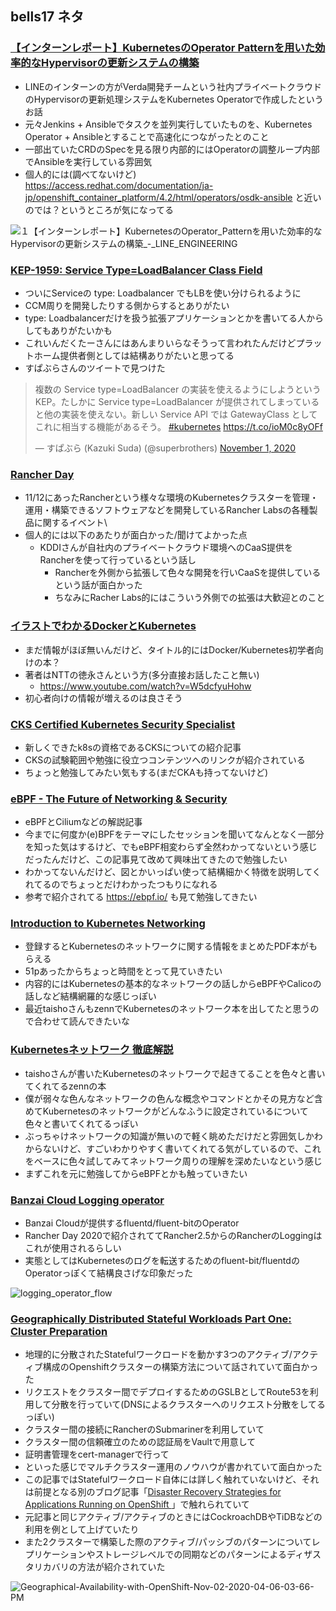 ## bells17 ネタ

### [【インターンレポート】KubernetesのOperator Patternを用いた効率的なHypervisorの更新システムの構築](https://engineering.linecorp.com/ja/blog/internship-report20-hypervisor-update-system-with-kubernetes/)

- LINEのインターンの方がVerda開発チームという社内プライベートクラウドのHypervisorの更新処理システムをKubernetes Operatorで作成したというお話
- 元々Jenkins + Ansibleでタスクを並列実行していたものを、Kubernetes Operator + Ansibleとすることで高速化につながったとのこと
- 一部出ていたCRDのSpecを見る限り内部的にはOperatorの調整ループ内部でAnsibleを実行している雰囲気
- 個人的には(調べてないけど) https://access.redhat.com/documentation/ja-jp/openshift_container_platform/4.2/html/operators/osdk-ansible と近いのでは？というところが気になってる


![１【インターンレポート】KubernetesのOperator_Patternを用いた効率的なHypervisorの更新システムの構築_-_LINE_ENGINEERING](https://user-images.githubusercontent.com/2158863/99149095-5751da80-26cf-11eb-80c5-fe2eb7df37f4.png)


### [KEP-1959: Service Type=LoadBalancer Class Field](https://github.com/kubernetes/enhancements/pull/1960)

- ついにServiceの type: Loadbalancer でもLBを使い分けられるように
- CCM周りを開発したりする側からするとありがたい
- type: Loadbalancerだけを扱う拡張アプリケーションとかを書いてる人からしてもありがたいかも
- これいんだくたーさんにはあんまりいらなそうって言われたんだけどプラットホーム提供者側としては結構ありがたいと思ってる
- すぱぶらさんのツイートで見つけた

<blockquote class="twitter-tweet"><p lang="ja" dir="ltr">複数の Service type=LoadBalancer の実装を使えるようにしようという KEP。たしかに Service type=LoadBalancer が提供されてしまっていると他の実装を使えない。新しい Service API では GatewayClass としてこれに相当する機能があるそう。 <a href="https://twitter.com/hashtag/kubernetes?src=hash&amp;ref_src=twsrc%5Etfw">#kubernetes</a> <a href="https://t.co/ioM0c8yOFf">https://t.co/ioM0c8yOFf</a></p>&mdash; すぱぶら (Kazuki Suda) (@superbrothers) <a href="https://twitter.com/superbrothers/status/1322699680996757505?ref_src=twsrc%5Etfw">November 1, 2020</a></blockquote>

### [Rancher Day](https://rancher.co.jp/rdt2020/)

- 11/12にあったRancherという様々な環境のKubernetesクラスターを管理・運用・構築できるソフトウェアなどを開発しているRancher Labsの各種製品に関するイベント\
- 個人的には以下のあたりが面白かった/聞けてよかった点
  - KDDIさんが自社内のプライベートクラウド環境へのCaaS提供をRancherを使って行っているという話し
    - Rancherを外側から拡張して色々な開発を行いCaaSを提供しているという話が面白かった
    - ちなみにRacher Labs的にはこういう外側での拡張は大歓迎とのこと

### [イラストでわかるDockerとKubernetes](https://www.amazon.co.jp/dp/4297118378)

- まだ情報がほぼ無いんだけど、タイトル的にはDocker/Kubernetes初学者向けの本？
- 著者はNTTの徳永さんという方(多分直接お話したこと無い)
  - https://www.youtube.com/watch?v=W5dcfyuHohw
- 初心者向けの情報が増えるのは良さそう

###  [CKS Certified Kubernetes Security Specialist](https://medium.com/faun/cks-certified-kubernetes-security-specialist-418d55c86465)

- 新しくできたk8sの資格であるCKSについての紹介記事
- CKSの試験範囲や勉強に役立つコンテンツへのリンクが紹介されている
- ちょっと勉強してみたい気もする(まだCKAも持ってないけど)

### [eBPF - The Future of Networking & Security](https://cilium.io/blog/2020/11/10/ebpf-future-of-networking/)

- eBPFとCiliumなどの解説記事
- 今までに何度か(e)BPFをテーマにしたセッションを聞いてなんとなく一部分を知った気はするけど、でもeBPF相変わらず全然わかってないという感じだったんだけど、この記事見て改めて興味出てきたので勉強したい
- わかってないんだけど、図とかいっぱい使って結構細かく特徴を説明してくれてるのでちょっとだけわかったつもりになれる
- 参考で紹介されてる https://ebpf.io/ も見て勉強してきたい

### [Introduction to Kubernetes Networking](https://www.tigera.io/lp/kubernetes-networking-ebook)

- 登録するとKubernetesのネットワークに関する情報をまとめたPDF本がもらえる
- 51pあったからちょっと時間をとって見ていきたい
- 内容的にはKubernetesの基本的なネットワークの話しからeBPFやCalicoの話しなど結構網羅的な感じっぽい
- 最近taishoさんもzennでKubernetesのネットワーク本を出してたと思うので合わせて読んできたいな


### [Kubernetesネットワーク 徹底解説](https://zenn.dev/taisho6339/books/fc6facfb640d242dc7ec)

- taishoさんが書いたKubernetesのネットワークで起きてることを色々と書いてくれてるzennの本
- 僕が弱々な色んなネットワークの色んな概念やコマンドとかその見方など含めてKubernetesのネットワークがどんなふうに設定されているについて色々と書いてくれてるっぽい
- ぶっちゃけネットワークの知識が無いので軽く眺めただけだと雰囲気しかわからないけど、すごいわかりやすく書いてくれてる気がしているので、これをベースに色々試してみてネットワーク周りの理解を深めたいなという感じ
- まずこれを元に勉強してからeBPFとかも触っていきたい

### [Banzai Cloud Logging operator](https://github.com/banzaicloud/logging-operator)

- Banzai Cloudが提供するfluentd/fluent-bitのOperator
- Rancher Day 2020で紹介されててRancher2.5からのRancherのLoggingはこれが使用されるらしい
- 実態としてはKubernetesのログを転送するためのfluent-bit/fluentdのOperatorっぽくて結構良さげな印象だった

![logging_operator_flow](https://user-images.githubusercontent.com/2158863/99152424-0c42c200-26e5-11eb-9594-4b47489f7b7a.png)

### [Geographically Distributed Stateful Workloads Part One: Cluster Preparation](https://www.openshift.com/blog/geographically-distributed-stateful-workloads-part-one-cluster-preparation)

- 地理的に分散されたStatefulワークロードを動かす3つのアクティブ/アクティブ構成のOpenshiftクラスターの構築方法について話されていて面白かった
- リクエストをクラスター間でデプロイするためのGSLBとしてRoute53を利用して分散を行っていて(DNSによるクラスターへのリクエスト分散をしてるっぽい)
- クラスター間の接続にRancherのSubmarinerを利用していて
- クラスター間の信頼確立のための認証局をVaultで用意して
- 証明書管理をcert-managerで行って
- といった感じでマルチクラスター運用のノウハウが書かれていて面白かった
- この記事ではStatefulワークロード自体には詳しく触れていないけど、それは前提となる別のブログ記事「[Disaster Recovery Strategies for Applications Running on OpenShift
](https://www.openshift.com/blog/disaster-recovery-strategies-for-applications-running-on-openshift)」で触れられていて
- 元記事と同じアクティブ/アクティブのときにはCockroachDBやTiDBなどの利用を例として上げていたり
- また2クラスターで構築した際のアクティブ/パッシブのパターンについてレプリケーションやストレージレベルでの同期などのパターンによるディザスタリカバリの方法が紹介されていた

![Geographical-Availability-with-OpenShift-Nov-02-2020-04-06-03-66-PM](https://user-images.githubusercontent.com/2158863/99153101-b1f83000-26e9-11eb-993d-3b491651157e.png)
